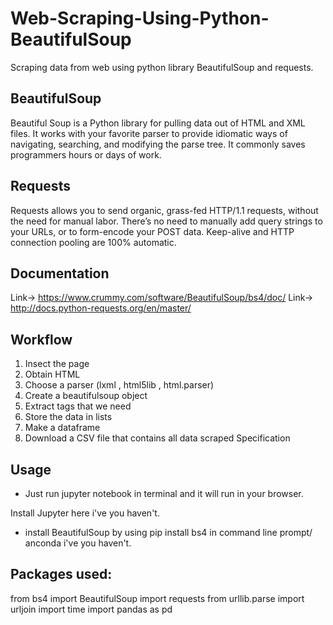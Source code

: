 # Web-Scraping-Using-Python-BeautifulSoup
Scraping data from web using python library BeautifulSoup and requests.
## BeautifulSoup
Beautiful Soup is a Python library for pulling data out of HTML and XML files.
It works with your favorite parser to provide idiomatic ways of navigating, searching, and modifying the parse tree.
It commonly saves programmers hours or days of work.

## Requests
Requests allows you to send organic, grass-fed HTTP/1.1 requests, without the need for manual labor.
There’s no need to manually add query strings to your URLs, or to form-encode your POST data.
Keep-alive and HTTP connection pooling are 100% automatic.

## Documentation
Link-> https://www.crummy.com/software/BeautifulSoup/bs4/doc/
Link-> http://docs.python-requests.org/en/master/

## Workflow
1. Insect the page
2. Obtain HTML
3. Choose a parser (lxml , html5lib , html.parser)
4. Create a beautifulsoup object
5. Extract tags that we need
6. Store the data in lists
7. Make a dataframe
8. Download a CSV file that contains all data scraped
Specification

## Usage
- Just run jupyter notebook in terminal and it will run in your browser.

Install Jupyter here i've you haven't.

- install BeautifulSoup by using pip install bs4 in command line prompt/ anconda i've you haven't.

## Packages used:

from bs4 import BeautifulSoup
import requests
from urllib.parse import urljoin
import time
import pandas as pd

